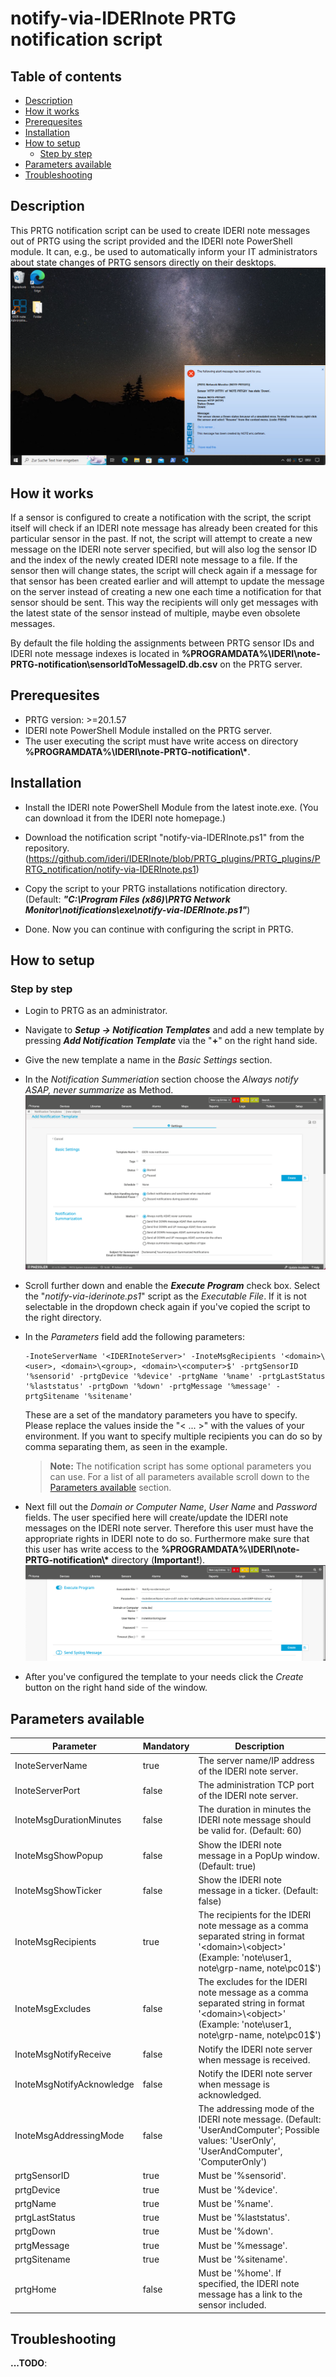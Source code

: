 # notify-via-IDERInote PRTG notification script

## Table of contents
  - [Description](#description)
  - [How it works](#how-it-works)
  - [Prerequesites](#prerequesites)
  - [Installation](#installation)
  - [How to setup](#how-to-setup)
    - [Step by step](#step-by-step)
  - [Parameters available](#parameters-available)
  - [Troubleshooting](#troubleshooting)

## Description
This PRTG notification script can be used to create IDERI note messages out of PRTG using the script provided and 
    the IDERI note PowerShell module. It can, e.g., be used to automatically inform your IT administrators about 
    state changes of PRTG sensors directly on their desktops.
    ![PRTG_inote_message_down](docs/images/prtg_inote_message_down.png)

## How it works
If a sensor is configured to create a notification with the script, the script itself will check if an IDERI note message 
    has already been created for this particular sensor in the past. If not, the script will attempt to create a new 
    message on the IDERI note server specified, but will also log the sensor ID and the index of the newly created IDERI 
    note message to a file. If the sensor then will change states, the script will check again if a message for that sensor 
    has been created earlier and will attempt to update the message on the server instead of creating a new one each time 
    a notification for that sensor should be sent.
    This way the recipients will only get messages with the latest state of the sensor instead of multiple, maybe even 
    obsolete messages.

By default the file holding the assignments between PRTG sensor IDs and IDERI note message indexes is located in 
    __%PROGRAMDATA%\\IDERI\\note-PRTG-notification\\sensorIdToMessageID.db.csv__ on the PRTG server.

## Prerequesites
- PRTG version: >=20.1.57
- IDERI note PowerShell Module installed on the PRTG server.
- The user executing the script must have write access on directory __%PROGRAMDATA%\\IDERI\\note-PRTG-notification\\*__.

## Installation
- Install the IDERI note PowerShell Module from the latest inote.exe. (You can download it from the IDERI note homepage.)

- Download the notification script "notify-via-IDERInote.ps1" from the repository. 
    (https://github.com/ideri/IDERInote/blob/PRTG_plugins/PRTG_plugins/PRTG_notification/notify-via-IDERInote.ps1)

- Copy the script to your PRTG installations notification directory. <br/> (Default: 
    __*"C:\Program Files (x86)\PRTG Network Monitor\notifications\exe\notify-via-IDERInote.ps1"*__)

- Done. Now you can continue with configuring the script in PRTG.

## How to setup

### Step by step
- Login to PRTG as an administrator.

- Navigate to __*Setup -> Notification Templates*__ and add a new template by pressing __*Add Notification Template*__ 
    via the "__+__" on the right hand side.

- Give the new template a name in the *Basic Settings* section.

- In the *Notification Summeriation* section choose the *Always notify ASAP, never summarize* as Method.
    ![PRTG_new_notification_template_basic](docs/images/prtg_notify_template_basic.png)

- Scroll further down and enable the __*Execute Program*__ check box. Select the "*notify-via-iderinote.ps1*" 
    script as the *Executable File*. If it is not selectable in the dropdown check again if you've copied the 
    script to the right directory.
- In the *Parameters* field add the following parameters:<br/>
    ```
    -InoteServerName '<IDERInoteServer>' -InoteMsgRecipients '<domain>\<user>, <domain>\<group>, <domain>\<computer>$' -prtgSensorID '%sensorid' -prtgDevice '%device' -prtgName '%name' -prtgLastStatus '%laststatus' -prtgDown '%down' -prtgMessage '%message' -prtgSitename '%sitename'
    ```
    These are a set of the mandatory parameters you have to specify. Please replace the values inside the "< ... >" 
    with the values of your environment.
    If you want to specify multiple recipients you can do so by comma separating them, as seen in the example.

    > **Note:**
    > The notification script has some optional parameters you can use. For a list of all parameters available 
      scroll down to the [Parameters available](#parameters-available) section.

- Next fill out  the *Domain or Computer Name*, *User Name* and *Password* fields. The user specified here will create/update 
    the IDERI note messages on the IDERI note server. Therefore this user must have the appropriate rights in IDERI note to 
    do so. Furthermore make sure that this user has write access to the __%PROGRAMDATA%\\IDERI\\note-PRTG-notification\\*__ 
    directory (__Important!__).
    ![PRTG_new_notification_template_exe](docs/images/prtg_notify_template_exe.png)
  
- After you've configured the template to your needs click the *Create* button on the right hand side of the window.

## Parameters available

| Parameter                 | Mandatory | Description                                                                                                                                                    |
|---------------------------|-----------|----------------------------------------------------------------------------------------------------------------------------------------------------------------|
| InoteServerName           | true      | The server name/IP address of the IDERI note server.                                                                                                           |
| InoteServerPort           | false     | The administration TCP port of the IDERI note server.                                                                                                          |
| InoteMsgDurationMinutes   | false     | The duration in minutes the IDERI note message should be valid for. (Default: 60)                                                                              |
| InoteMsgShowPopup         | false     | Show the IDERI note message in a PopUp window. (Default: true)                                                                                                 |
| InoteMsgShowTicker        | false     | Show the IDERI note message in a ticker. (Default: false)                                                                                                      |
| InoteMsgRecipients        | true      | The recipients for the IDERI note message as a comma separated string in format '\<domain\>\\\<object\>' (Example: 'note\\user1, note\\grp-name, note\\pc01$') |
| InoteMsgExcludes          | false     | The excludes for the IDERI note message as a comma separated string in format '\<domain\>\\\<object\>' (Example: 'note\\user1, note\\grp-name, note\\pc01$')   |
| InoteMsgNotifyReceive     | false     | Notify the IDERI note server when message is received.                                                                                                         |
| InoteMsgNotifyAcknowledge | false     | Notify the IDERI note server when message is acknowledged.                                                                                                     |
| InoteMsgAddressingMode    | false     | The addressing mode of the IDERI note message. (Default: 'UserAndComputer'; Possible values: 'UserOnly', 'UserAndComputer', 'ComputerOnly')                    |
| prtgSensorID              | true      | Must be '%sensorid'.                                                                                                                                           |
| prtgDevice                | true      | Must be '%device'.                                                                                                                                             |
| prtgName                  | true      | Must be '%name'.                                                                                                                                               |
| prtgLastStatus            | true      | Must be '%laststatus'.                                                                                                                                         |
| prtgDown                  | true      | Must be '%down'.                                                                                                                                               |
| prtgMessage               | true      | Must be '%message'.                                                                                                                                            |
| prtgSitename              | true      | Must be '%sitename'.                                                                                                                                           |
| prtgHome                  | false     | Must be '%home'. If specified, the IDERI note message has a link to the sensor included.                                                                       |

## Troubleshooting
__...TODO__: 
